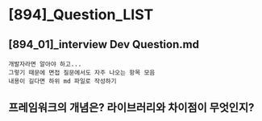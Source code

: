 # [894]_Question_LIST
## [894_01]_interview Dev Question.md
    개발자라면 알아야 하고...
    그렇기 때문에 면접 질문에서도 자주 나오는 항목 모음 
    내용이 길다면 하위 md 파일로 작성하기

## 프레임워크의 개념은? 라이브러리와 차이점이 무엇인지?  


